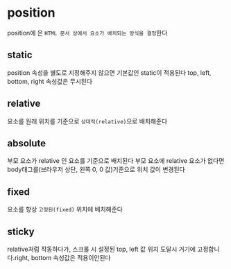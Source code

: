 # position

position에 은 `HTML 문서 상에서 요소가 배치되는 방식을 결정`한다

## static
position 속성을 별도로 지정해주지 않으면 기본값인 static이 적용된다
top, left, bottom, right 속성값은 무시된다

## relative
요소를 원래 위치를 기준으로 `상대적(relative)`으로 배치해준다

## absolute
부모 요소가 relative 인 요소를 기준으로 배치된다
부모 요소에 relative 요소가 없다면 body태그를(브라우저 상단, 왼쪽 0, 0 값)기준으로 위치 값이 변경된다

## fixed
요소를 항상 `고정된(fixed)` 위치에 배치해준다

## sticky
relative처럼 작동하다가, 스크롤 시 설정된 top, left 값 위치 도달시 거기에 고정합니다.right, bottom 속성값은 적용이안된다
